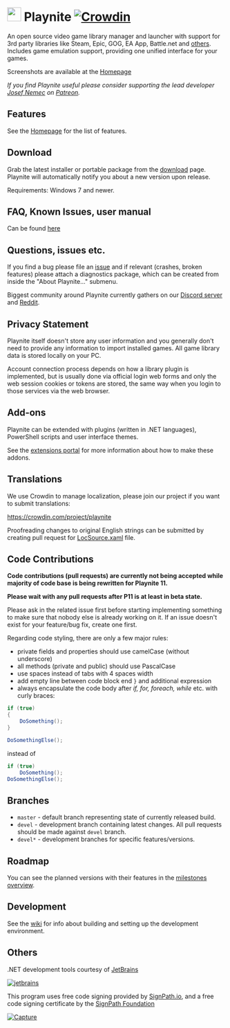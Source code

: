 
# <img src="https://playnite.link/applogo.png" width="32">  Playnite [![Crowdin](https://badges.crowdin.net/playnite/localized.svg)](https://crowdin.com/project/playnite)
An open source video game library manager and launcher with support for 3rd party libraries like Steam, Epic, GOG, EA App, Battle.net and [others](https://playnite.link/addons.html). Includes game emulation support, providing one unified interface for your games.

Screenshots are available at the [Homepage](http://playnite.link/)

*If you find Playnite useful please consider supporting the lead developer [Josef Nemec](https://github.com/JosefNemec) on [Patreon](https://www.patreon.com/playnite).*

Features
---------

See the [Homepage](http://playnite.link/) for the list of features.

Download
---------

Grab the latest installer or portable package from the [download](https://playnite.link/download.html) page. Playnite will automatically notify you about a new version upon release.

Requirements: Windows 7 and newer.

FAQ, Known Issues, user manual
---------
Can be found [here](https://api.playnite.link/docs/)

Questions, issues etc.
---------
If you find a bug please file an [issue](https://github.com/JosefNemec/Playnite/issues) and if relevant (crashes, broken features) please attach a diagnostics package, which can be created from inside the "About Playnite..." submenu.

Biggest community around Playnite currently gathers on our [Discord server](https://playnite.link/discord) and [Reddit](https://www.reddit.com/r/playnite/).

Privacy Statement
---------
Playnite itself doesn't store any user information and you generally don't need to provide any information to import installed games. All game library data is stored locally on your PC.

Account connection process depends on how a library plugin is implemented, but is usually done via official login web forms and only the web session cookies or tokens are stored, the same way when you login to those services via the web browser.

Add-ons
---------
Playnite can be extended with plugins (written in .NET languages), PowerShell scripts and user interface themes.

See the [extensions portal](https://api.playnite.link/docs/tutorials/index.html) for more information about how to make these addons.

Translations
---------

We use Crowdin to manage localization, please join our project if you want to submit translations:

https://crowdin.com/project/playnite

Proofreading changes to original English strings can be submitted by creating pull request for [LocSource.xaml](https://github.com/JosefNemec/Playnite/blob/devel/source/Playnite/Localization/LocSource.xaml) file.

Code Contributions
---------

**Code contributions (pull requests) are currently not being accepted while majority of code base is being rewritten for Playnite 11.**

**Please wait with any pull requests after P11 is at least in beta state.**

Please ask in the related issue first before starting implementing something to make sure that nobody else is already working on it. If an issue doesn't exist for your feature/bug fix, create one first.

Regarding code styling, there are only a few major rules:

- private fields and properties should use camelCase (without underscore)
- all methods (private and public) should use PascalCase
- use spaces instead of tabs with 4 spaces width
- add empty line between code block end `}` and additional expression
- always encapsulate the code body after *if, for, foreach, while* etc. with curly braces:

```csharp
if (true)
{
    DoSomething();
}

DoSomethingElse();
```

instead of

```csharp
if (true)
    DoSomething();
DoSomethingElse();
```

Branches
---------
* `master` - default branch representing state of currently released build.
* `devel` - development branch containing latest changes. All pull requests should be made against `devel` branch.
* `devel*` - development branches for specific features/versions.

Roadmap
---------

You can see the planned versions with their features in the [milestones overview](https://github.com/JosefNemec/Playnite/milestones).

Development
---------

See the [wiki](https://github.com/JosefNemec/Playnite/wiki/Building) for info about building and setting up the development environment.

Others
---------

.NET development tools courtesy of [JetBrains](https://www.jetbrains.com/?from=Playnite)

[![jetbrains](https://user-images.githubusercontent.com/3874087/128503701-884cdae4-3283-4d67-8ad1-6103e777a660.png)](https://www.jetbrains.com/?from=Playnite)

This program uses free code signing provided by [SignPath.io](https://signpath.io?utm_source=foundation&utm_medium=github&utm_campaign=playnite), and a free code signing certificate by the [SignPath Foundation](https://signpath.org?utm_source=foundation&utm_medium=github&utm_campaign=playnite)

[![Capture](https://user-images.githubusercontent.com/3874087/128503363-9c39f8cd-9900-4a8b-83f2-81359d4fc731.PNG)](https://about.signpath.io?utm_source=foundation&utm_medium=github&utm_campaign=playnite)
